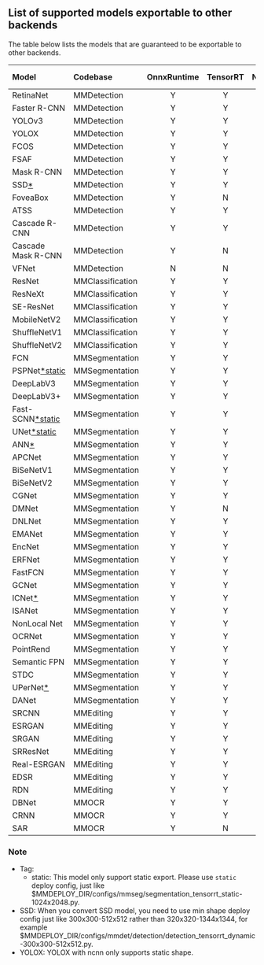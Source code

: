 ## List of supported models exportable to other backends

The table below lists the models that are guaranteed to be exportable to other backends.

| Model                     | Codebase         | OnnxRuntime | TensorRT | NCNN | PPLNN | OpenVINO |                                          Model config                                          |
|:--------------------------|:-----------------|:-----------:|:--------:|:----:|:-----:|:--------:|:----------------------------------------------------------------------------------------------:|
| RetinaNet                 | MMDetection      |      Y      |    Y     |  Y   |   Y   |    Y     |       [config](https://github.com/open-mmlab/mmdetection/tree/master/configs/retinanet)        |
| Faster R-CNN              | MMDetection      |      Y      |    Y     |  Y   |   Y   |    Y     |      [config](https://github.com/open-mmlab/mmdetection/tree/master/configs/faster_rcnn)       |
| YOLOv3                    | MMDetection      |      Y      |    Y     |  Y   |   N   |    Y     |          [config](https://github.com/open-mmlab/mmdetection/tree/master/configs/yolo)          |
| YOLOX                     | MMDetection      |      Y      |    Y     |  Y   |   N   |    Y     |         [config](https://github.com/open-mmlab/mmdetection/tree/master/configs/yolox)          |
| FCOS                      | MMDetection      |      Y      |    Y     |  Y   |   N   |    Y     |          [config](https://github.com/open-mmlab/mmdetection/tree/master/configs/fcos)          |
| FSAF                      | MMDetection      |      Y      |    Y     |  Y   |   Y   |    Y     |          [config](https://github.com/open-mmlab/mmdetection/tree/master/configs/fsaf)          |
| Mask R-CNN                | MMDetection      |      Y      |    Y     |  N   |   N   |    Y     |       [config](https://github.com/open-mmlab/mmdetection/tree/master/configs/mask_rcnn)        |
| SSD[*](#note)             | MMDetection      |      Y      |    Y     |  Y   |   N   |    Y     |          [config](https://github.com/open-mmlab/mmdetection/tree/master/configs/ssd)           |
| FoveaBox                  | MMDetection      |      Y      |    N     |  N   |   N   |    Y     |        [config](https://github.com/open-mmlab/mmdetection/tree/master/configs/foveabox)        |
| ATSS                      | MMDetection      |      Y      |    Y     |  N   |   N   |    Y     |          [config](https://github.com/open-mmlab/mmdetection/tree/master/configs/atss)          |
| Cascade R-CNN             | MMDetection      |      Y      |    Y     |  N   |   Y   |    Y     |      [config](https://github.com/open-mmlab/mmdetection/tree/master/configs/cascade_rcnn)      |
| Cascade Mask R-CNN        | MMDetection      |      Y      |    N     |  N   |   N   |    Y     |      [config](https://github.com/open-mmlab/mmdetection/tree/master/configs/cascade_rcnn)      |
| VFNet                     | MMDetection      |      N      |    N     |  N   |   N   |    Y     |         [config](https://github.com/open-mmlab/mmdetection/tree/master/configs/vfnet)          |
| ResNet                    | MMClassification |      Y      |    Y     |  Y   |   Y   |    Y     |      [config](https://github.com/open-mmlab/mmclassification/tree/master/configs/resnet)       |
| ResNeXt                   | MMClassification |      Y      |    Y     |  Y   |   Y   |    Y     |      [config](https://github.com/open-mmlab/mmclassification/tree/master/configs/resnext)      |
| SE-ResNet                 | MMClassification |      Y      |    Y     |  Y   |   Y   |    Y     |     [config](https://github.com/open-mmlab/mmclassification/tree/master/configs/seresnet)      |
| MobileNetV2               | MMClassification |      Y      |    Y     |  Y   |   Y   |    Y     |   [config](https://github.com/open-mmlab/mmclassification/tree/master/configs/mobilenet_v2)    |
| ShuffleNetV1              | MMClassification |      Y      |    Y     |  Y   |   Y   |    Y     |   [config](https://github.com/open-mmlab/mmclassification/tree/master/configs/shufflenet_v1)   |
| ShuffleNetV2              | MMClassification |      Y      |    Y     |  Y   |   Y   |    Y     |   [config](https://github.com/open-mmlab/mmclassification/tree/master/configs/shufflenet_v2)   |
| FCN                       | MMSegmentation   |      Y      |    Y     |  Y   |   Y   |    Y     |         [config](https://github.com/open-mmlab/mmsegmentation/tree/master/configs/fcn)         |
| PSPNet[*static](#note)    | MMSegmentation   |      Y      |    Y     |  Y   |   Y   |    Y     |       [config](https://github.com/open-mmlab/mmsegmentation/tree/master/configs/pspnet)        |
| DeepLabV3                 | MMSegmentation   |      Y      |    Y     |  Y   |   Y   |    Y     |      [config](https://github.com/open-mmlab/mmsegmentation/tree/master/configs/deeplabv3)      |
| DeepLabV3+                | MMSegmentation   |      Y      |    Y     |  Y   |   Y   |    Y     |    [config](https://github.com/open-mmlab/mmsegmentation/tree/master/configs/deeplabv3plus)    |
| Fast-SCNN[*static](#note) | MMSegmentation   |      Y      |    Y     |  N   |   Y   |    Y     |      [config](https://github.com/open-mmlab/mmsegmentation/tree/master/configs/fastscnn)       |
| UNet[*static](#note)      | MMSegmentation   |      Y      |    Y     |  Y   |   Y   |    Y     |        [config](https://github.com/open-mmlab/mmsegmentation/tree/master/configs/unet)         |
| ANN[*](#note)             | MMSegmentation   |      Y      |    Y     |  N   |   N   |    N     |         [config](https://github.com/open-mmlab/mmsegmentation/tree/master/configs/ann)         |
| APCNet                    | MMSegmentation   |      Y      |    Y     |  Y   |   N   |    N     |       [config](https://github.com/open-mmlab/mmsegmentation/tree/master/configs/apcnet)        |
| BiSeNetV1                 | MMSegmentation   |      Y      |    Y     |  Y   |   N   |    Y     |      [config](https://github.com/open-mmlab/mmsegmentation/tree/master/configs/bisenetv1)      |
| BiSeNetV2                 | MMSegmentation   |      Y      |    Y     |  Y   |   N   |    Y     |      [config](https://github.com/open-mmlab/mmsegmentation/tree/master/configs/bisenetv2)      |
| CGNet                     | MMSegmentation   |      Y      |    Y     |  Y   |   N   |    Y     |        [config](https://github.com/open-mmlab/mmsegmentation/tree/master/configs/cgnet)        |
| DMNet                     | MMSegmentation   |      Y      |    N     |  N   |   N   |    N     |        [config](https://github.com/open-mmlab/mmsegmentation/tree/master/configs/dmnet)        |
| DNLNet                    | MMSegmentation   |      Y      |    Y     |  Y   |   N   |    Y     |       [config](https://github.com/open-mmlab/mmsegmentation/tree/master/configs/dnlnet)        |
| EMANet                    | MMSegmentation   |      Y      |    Y     |  N   |   N   |    Y     |       [config](https://github.com/open-mmlab/mmsegmentation/tree/master/configs/emanet)        |
| EncNet                    | MMSegmentation   |      Y      |    Y     |  N   |   N   |    Y     |       [config](https://github.com/open-mmlab/mmsegmentation/tree/master/configs/encnet)        |
| ERFNet                    | MMSegmentation   |      Y      |    Y     |  Y   |   N   |    Y     |       [config](https://github.com/open-mmlab/mmsegmentation/tree/master/configs/erfnet)        |
| FastFCN                   | MMSegmentation   |      Y      |    Y     |  Y   |   N   |    Y     |       [config](https://github.com/open-mmlab/mmsegmentation/tree/master/configs/fastfcn)       |
| GCNet                     | MMSegmentation   |      Y      |    Y     |  N   |   N   |    N     |        [config](https://github.com/open-mmlab/mmsegmentation/tree/master/configs/gcnet)        |
| ICNet[*](#note)           | MMSegmentation   |      Y      |    Y     |  N   |   N   |    Y     |        [config](https://github.com/open-mmlab/mmsegmentation/tree/master/configs/icnet)        |
| ISANet                    | MMSegmentation   |      Y      |    Y     |  N   |   N   |    Y     |       [config](https://github.com/open-mmlab/mmsegmentation/tree/master/configs/isanet)        |
| NonLocal Net              | MMSegmentation   |      Y      |    Y     |  Y   |   N   |    Y     |    [config](https://github.com/open-mmlab/mmsegmentation/tree/master/configs/nonlocal_net)     |
| OCRNet                    | MMSegmentation   |      Y      |    Y     |  Y   |   N   |    Y     |       [config](https://github.com/open-mmlab/mmsegmentation/tree/master/configs/ocrnet)        |
| PointRend                 | MMSegmentation   |      Y      |    Y     |  N   |   N   |    Y     |     [config](https://github.com/open-mmlab/mmsegmentation/tree/master/configs/point_rend)      |
| Semantic FPN              | MMSegmentation   |      Y      |    Y     |  Y   |   N   |    Y     |       [config](https://github.com/open-mmlab/mmsegmentation/tree/master/configs/sem_fpn)       |
| STDC                      | MMSegmentation   |      Y      |    Y     |  Y   |   N   |    Y     |        [config](https://github.com/open-mmlab/mmsegmentation/tree/master/configs/stdc)         |
| UPerNet[*](#note)         | MMSegmentation   |      Y      |    Y     |  N   |   N   |    N     |       [config](https://github.com/open-mmlab/mmsegmentation/tree/master/configs/upernet)       |
| DANet                     | MMSegmentation   |      Y      |    Y     |  N   |   N   |    N     |        [config](https://github.com/open-mmlab/mmsegmentation/tree/master/configs/danet)        |
| SRCNN                     | MMEditing        |      Y      |    Y     |  Y   |   Y   |    Y     |     [config](https://github.com/open-mmlab/mmediting/tree/master/configs/restorers/srcnn)      |
| ESRGAN                    | MMEditing        |      Y      |    Y     |  Y   |   Y   |    Y     |     [config](https://github.com/open-mmlab/mmediting/tree/master/configs/restorers/esrgan)     |
| SRGAN                     | MMEditing        |      Y      |    Y     |  Y   |   Y   |    Y     | [config](https://github.com/open-mmlab/mmediting/tree/master/configs/restorers/srresnet_srgan) |
| SRResNet                  | MMEditing        |      Y      |    Y     |  Y   |   Y   |    Y     | [config](https://github.com/open-mmlab/mmediting/tree/master/configs/restorers/srresnet_srgan) |
| Real-ESRGAN               | MMEditing        |      Y      |    Y     |  Y   |   Y   |    Y     |  [config](https://github.com/open-mmlab/mmediting/tree/master/configs/restorers/real_esrgan)   |
| EDSR                      | MMEditing        |      Y      |    Y     |  Y   |   N   |    Y     |      [config](https://github.com/open-mmlab/mmediting/tree/master/configs/restorers/edsr)      |
| RDN                       | MMEditing        |      Y      |    Y     |  Y   |   Y   |    Y     |      [config](https://github.com/open-mmlab/mmediting/tree/master/configs/restorers/rdn)       |
| DBNet                     | MMOCR            |      Y      |    Y     |  Y   |   Y   |    Y     |         [config](https://github.com/open-mmlab/mmocr/tree/main/configs/textdet/dbnet)          |
| CRNN                      | MMOCR            |      Y      |    Y     |  Y   |   Y   |    N     |         [config](https://github.com/open-mmlab/mmocr/tree/main/configs/textrecog/crnn)         |
| SAR                       | MMOCR            |      Y      |    N     |  N   |   N   |    N     |         [config](https://github.com/open-mmlab/mmocr/tree/main/configs/textrecog/sar)          |

### Note

- Tag:
  - static: This model only support static export. Please use `static` deploy config, just like $MMDEPLOY_DIR/configs/mmseg/segmentation_tensorrt_static-1024x2048.py.
- SSD: When you convert SSD model, you need to use min shape deploy config just like 300x300-512x512 rather than 320x320-1344x1344, for example $MMDEPLOY_DIR/configs/mmdet/detection/detection_tensorrt_dynamic-300x300-512x512.py.
- YOLOX: YOLOX with ncnn only supports static shape.
